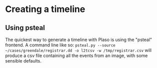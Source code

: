 # Creating a timeline

## Using psteal
The quickest way to generate a timeline with Plaso is using the "psteal" frontend. A command line like so:
`psteal.py --source ~/cases/greendale/registrar.dd -o l2tcsv -w /tmp/registrar.csv` will produce a csv file containing all the events from an image, with some sensible defaults.